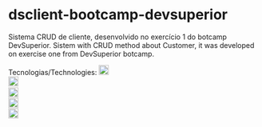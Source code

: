 # dsclient-bootcamp-devsuperior

Sistema CRUD de cliente, desenvolvido no exercício 1 do botcamp DevSuperior.
Sistem with CRUD method about Customer, it was developed on exercise one from DevSuperior botcamp.

Tecnologias/Technologies:
<code><img height="20" src="https://img.shields.io/badge/Java-ED8B00?style=for-the-badge&logo=java&logoColor=white"/><code/>
<code><img height="20" src="https://img.shields.io/badge/TypeScript-007ACC?style=for-the-badge&logo=typescript&logoColor=white"/><code/>
<code><img height="20" src="https://img.shields.io/badge/HTML-239120?style=for-the-badge&logo=html5&logoColor=white"/><code/>
<code><img height="20" src="https://img.shields.io/badge/CSS-239120?&style=for-the-badge&logo=css3&logoColor=white"/><code/>
<code><img height="20" src="https://img.shields.io/badge/Spring-6DB33F?style=for-the-badge&logo=spring&logoColor=white"/><code/>
